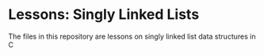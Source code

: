 # Lessons: Singly Linked Lists

The files in this repository are lessons on singly linked list data structures in C

